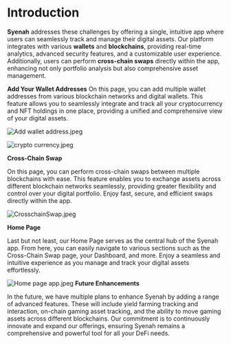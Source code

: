 # Introduction
**Syenah** addresses these challenges by offering a single, intuitive app where users can seamlessly track and manage their digital assets. Our platform integrates with various **wallets** and **blockchains**, providing real-time analytics, advanced security features, and a customizable user experience. Additionally, users can perform **cross-chain swaps** directly within the app, enhancing not only portfolio analysis but also comprehensive asset management. 

**Add Your Wallet Addresses**
On this page, you can add multiple wallet addresses from various blockchain networks and digital wallets. This feature allows you to seamlessly integrate and track all your cryptocurrency and NFT holdings in one place, providing a unified and comprehensive view of your digital assets.

![Add wallet address.jpeg](https://cdn.dorahacks.io/static/files/190fa7226ea39ba002e81904800a4d02.jpeg)

![crypto currency.jpeg](https://cdn.dorahacks.io/static/files/190fa72763ac7c0ad74e1ed4561a2354.jpeg)

**Cross-Chain Swap**

On this page, you can perform cross-chain swaps between multiple blockchains with ease. This feature enables you to exchange assets across different blockchain networks seamlessly, providing greater flexibility and control over your digital portfolio. Enjoy fast, secure, and efficient swaps directly within the app.

![CrosschainSwap.jpeg](https://cdn.dorahacks.io/static/files/190fa7455459308c95cacd74862b6129.jpeg)

 **Home Page**

Last but not least, our Home Page serves as the central hub of the Syenah app. From here, you can easily navigate to various sections such as the Cross-Chain Swap page, your Dashboard, and more. Enjoy a seamless and intuitive experience as you manage and track your digital assets effortlessly.

![Home page app.jpeg](https://cdn.dorahacks.io/static/files/190fa772833aaf635a326f842aa9b34b.jpeg)
**Future Enhancements**

In the future, we have multiple plans to enhance Syenah by adding a range of advanced features. These will include yield farming tracking and interaction, on-chain gaming asset tracking, and the ability to move gaming assets across different blockchains. Our commitment is to continuously innovate and expand our offerings, ensuring Syenah remains a comprehensive and powerful tool for all your DeFi needs.
